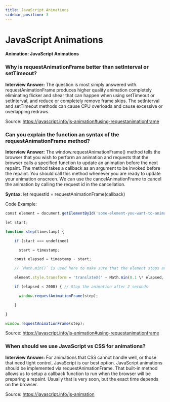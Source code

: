 ```yaml
---
title: JavaScript Animations
sidebar_position: 3
---
```


# JavaScript Animations

**Animation: JavaScript Animations**

<head>
  <title>JavaScript Animations - JavaScript Interview Questions & Answers</title>
  <meta charSet="utf-8" />
</head>

### Why is requestAnimationFrame better than setInterval or setTimeout?

**Interview Answer:** The question is most simply answered with. requestAnimationFrame produces higher quality animation completely eliminating flicker and shear that can happen when using setTimeout or setInterval, and reduce or completely remove frame skips. The setInterval and setTimeout methods can cause CPU overloads and cause excessive or overlapping redraws.

Source: <https://javascript.info/js-animation#using-requestanimationframe>

### Can you explain the function an syntax of the requestAnimationFrame method?

**Interview Answer:** The window.requestAnimationFrame() method tells the browser that you wish to perform an animation and requests that the browser calls a specified function to update an animation before the next repaint. The method takes a callback as an argument to be invoked before the repaint. You should call this method whenever you are ready to update your animation onscreen. We can use the cancelAnimationFrame to cancel the animation by calling the request id in the cancellation.

**Syntax:** let requestId = requestAnimationFrame(callback)

Code Example:

```js
const element = document.getElementById('some-element-you-want-to-animate');

let start;

function step(timestamp) {

    if (start === undefined)

      start = timestamp;

    const elapsed = timestamp - start;

    // `Math.min()` is used here to make sure that the element stops at exactly 200px.

    element.style.transform = 'translateX(' + Math.min(0.1 \* elapsed, 200) + 'px)';

    if (elapsed < 2000) { // Stop the animation after 2 seconds

      window.requestAnimationFrame(step);

    }

}

window.requestAnimationFrame(step);
```

Source: <https://javascript.info/js-animation#using-requestanimationframe>

### When should we use JavaScript vs CSS for animations?

**Interview Answer:** For animations that CSS cannot handle well, or those that need tight control, JavaScript is our best option. JavaScript animations should be implemented via requestAnimationFrame. That built-in method allows us to setup a callback function to run when the browser will be preparing a repaint. Usually that is very soon, but the exact time depends on the browser.

Source: <https://javascript.info/js-animation>
